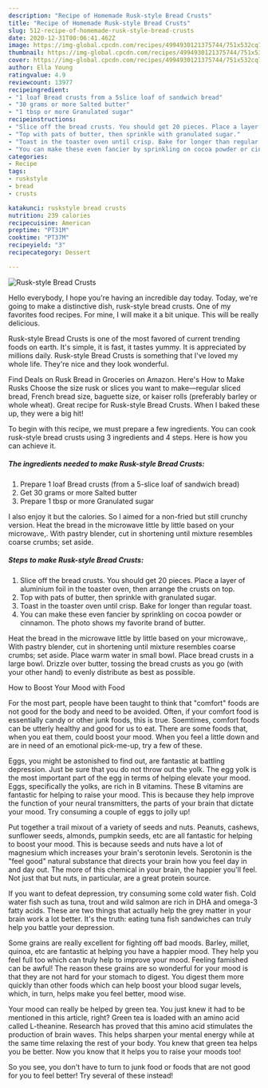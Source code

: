 ```yaml
---
description: "Recipe of Homemade Rusk-style Bread Crusts"
title: "Recipe of Homemade Rusk-style Bread Crusts"
slug: 512-recipe-of-homemade-rusk-style-bread-crusts
date: 2020-12-31T00:06:41.462Z
image: https://img-global.cpcdn.com/recipes/4994930121375744/751x532cq70/rusk-style-bread-crusts-recipe-main-photo.jpg
thumbnail: https://img-global.cpcdn.com/recipes/4994930121375744/751x532cq70/rusk-style-bread-crusts-recipe-main-photo.jpg
cover: https://img-global.cpcdn.com/recipes/4994930121375744/751x532cq70/rusk-style-bread-crusts-recipe-main-photo.jpg
author: Ella Young
ratingvalue: 4.9
reviewcount: 13977
recipeingredient:
- "1 loaf Bread crusts from a 5slice loaf of sandwich bread"
- "30 grams or more Salted butter"
- "1 tbsp or more Granulated sugar"
recipeinstructions:
- "Slice off the bread crusts. You should get 20 pieces. Place a layer of aluminium foil in the toaster oven, then arrange the crusts on top."
- "Top with pats of butter, then sprinkle with granulated sugar."
- "Toast in the toaster oven until crisp. Bake for longer than regular toast."
- "You can make these even fancier by sprinkling on cocoa powder or cinnamon. The photo shows my favorite brand of butter."
categories:
- Recipe
tags:
- ruskstyle
- bread
- crusts

katakunci: ruskstyle bread crusts 
nutrition: 239 calories
recipecuisine: American
preptime: "PT31M"
cooktime: "PT37M"
recipeyield: "3"
recipecategory: Dessert

---
```



![Rusk-style Bread Crusts](https://img-global.cpcdn.com/recipes/4994930121375744/751x532cq70/rusk-style-bread-crusts-recipe-main-photo.jpg)

Hello everybody, I hope you're having an incredible day today. Today, we're going to make a distinctive dish, rusk-style bread crusts. One of my favorites food recipes. For mine, I will make it a bit unique. This will be really delicious.

Rusk-style Bread Crusts is one of the most favored of current trending foods on earth. It's simple, it is fast, it tastes yummy. It is appreciated by millions daily. Rusk-style Bread Crusts is something that I've loved my whole life. They're nice and they look wonderful.

Find Deals on Rusk Bread in Groceries on Amazon. Here&#39;s How to Make Rusks Choose the size rusk or slices you want to make—regular sliced bread, French bread size, baguette size, or kaiser rolls (preferably barley or whole wheat). Great recipe for Rusk-style Bread Crusts. When I baked these up, they were a big hit!


To begin with this recipe, we must prepare a few ingredients. You can cook rusk-style bread crusts using 3 ingredients and 4 steps. Here is how you can achieve it.

<!--inarticleads1-->

##### The ingredients needed to make Rusk-style Bread Crusts:

1. Prepare 1 loaf Bread crusts (from a 5-slice loaf of sandwich bread)
1. Get 30 grams or more Salted butter
1. Prepare 1 tbsp or more Granulated sugar


I also enjoy it but the calories. So I aimed for a non-fried but still crunchy version. Heat the bread in the microwave little by little based on your microwave,. With pastry blender, cut in shortening until mixture resembles coarse crumbs; set aside. 

<!--inarticleads2-->

##### Steps to make Rusk-style Bread Crusts:

1. Slice off the bread crusts. You should get 20 pieces. Place a layer of aluminium foil in the toaster oven, then arrange the crusts on top.
1. Top with pats of butter, then sprinkle with granulated sugar.
1. Toast in the toaster oven until crisp. Bake for longer than regular toast.
1. You can make these even fancier by sprinkling on cocoa powder or cinnamon. The photo shows my favorite brand of butter.


Heat the bread in the microwave little by little based on your microwave,. With pastry blender, cut in shortening until mixture resembles coarse crumbs; set aside. Place warm water in small bowl. Place bread crusts in a large bowl. Drizzle over butter, tossing the bread crusts as you go (with your other hand) to evenly distribute as best as possible. 

How to Boost Your Mood with Food


For the most part, people have been taught to think that "comfort" foods are not good for the body and need to be avoided. Often, if your comfort food is essentially candy or other junk foods, this is true. Soemtimes, comfort foods can be utterly healthy and good for us to eat. There are some foods that, when you eat them, could boost your mood. When you feel a little down and are in need of an emotional pick-me-up, try a few of these.

Eggs, you might be astonished to find out, are fantastic at battling depression. Just be sure that you do not throw out the yolk. The egg yolk is the most important part of the egg in terms of helping elevate your mood. Eggs, specifically the yolks, are rich in B vitamins. These B vitamins are fantastic for helping to raise your mood. This is because they help improve the function of your neural transmitters, the parts of your brain that dictate your mood. Try consuming a couple of eggs to jolly up!

Put together a trail mixout of a variety of seeds and nuts. Peanuts, cashews, sunflower seeds, almonds, pumpkin seeds, etc are all fantastic for helping to boost your mood. This is because seeds and nuts have a lot of magnesium which increases your brain's serotonin levels. Serotonin is the "feel good" natural substance that directs your brain how you feel day in and day out. The more of this chemical in your brain, the happier you'll feel. Not just that but nuts, in particular, are a great protein source.

If you want to defeat depression, try consuming some cold water fish. Cold water fish such as tuna, trout and wild salmon are rich in DHA and omega-3 fatty acids. These are two things that actually help the grey matter in your brain work a lot better. It's the truth: eating tuna fish sandwiches can truly help you battle your depression. 

Some grains are really excellent for fighting off bad moods. Barley, millet, quinoa, etc are fantastic at helping you have a happier mood. They help you feel full too which can truly help to improve your mood. Feeling famished can be awful! The reason these grains are so wonderful for your mood is that they are not hard for your stomach to digest. You digest them more quickly than other foods which can help boost your blood sugar levels, which, in turn, helps make you feel better, mood wise.

Your mood can really be helped by green tea. You just knew it had to be mentioned in this article, right? Green tea is loaded with an amino acid called L-theanine. Research has proved that this amino acid stimulates the production of brain waves. This helps sharpen your mental energy while at the same time relaxing the rest of your body. You knew that green tea helps you be better. Now you know that it helps you to raise your moods too!

So you see, you don't have to turn to junk food or foods that are not good for you to feel better! Try several of these instead!

